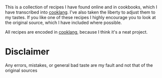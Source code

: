 This is a collection of recipes I have found online and in cookbooks, which I
have transcribed into [cooklang]. I've also taken the liberty to adjust them to
my tastes. If you like one of these recipes I highly encourage you to look at the original
source, which I have included where possible. 

All recipes are encoded in [cooklang], because I think it's a neat project.

[cooklang]: https://github.com/cooklang/spec

# Disclaimer

Any errors, mistakes, or general bad taste are my fault and not that of the
original sources
